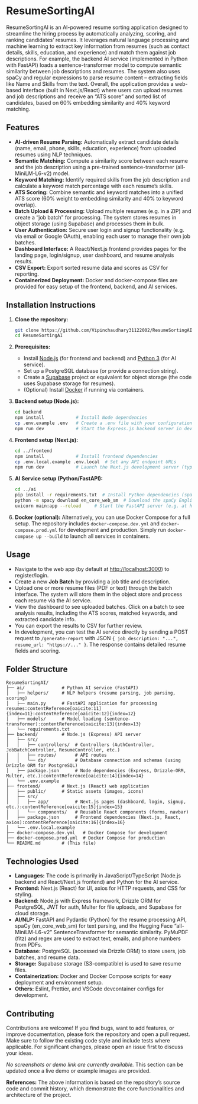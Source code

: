# ResumeSortingAI

ResumeSortingAI is an AI-powered resume sorting application designed to streamline the hiring process by automatically analyzing, scoring, and ranking candidates’ resumes. It leverages natural language processing and machine learning to extract key information from resumes (such as contact details, skills, education, and experience) and match them against job descriptions. For example, the backend AI service (implemented in Python with FastAPI) loads a sentence-transformer model to compute semantic similarity between job descriptions and resumes. The system also uses spaCy and regular expressions to parse resume content – extracting fields like Name and Skills from the text. Overall, the application provides a web-based interface (built in Next.js/React) where users can upload resumes and job descriptions and receive an “ATS score” and sorted list of candidates, based on 60% embedding similarity and 40% keyword matching.

## Features

* **AI-driven Resume Parsing:** Automatically extract candidate details (name, email, phone, skills, education, experience) from uploaded resumes using NLP techniques.
* **Semantic Matching:** Compute a similarity score between each resume and the job description using a pre-trained sentence-transformer (all-MiniLM-L6-v2) model.
* **Keyword Matching:** Identify required skills from the job description and calculate a keyword match percentage with each resume’s skills.
* **ATS Scoring:** Combine semantic and keyword matches into a unified ATS score (60% weight to embedding similarity and 40% to keyword overlap).
* **Batch Upload & Processing:** Upload multiple resumes (e.g. in a ZIP) and create a “job batch” for processing. The system stores resumes in object storage (using Supabase) and processes them in bulk.
* **User Authentication:** Secure user login and signup functionality (e.g. via email or Google OAuth), enabling each user to manage their own job batches.
* **Dashboard Interface:** A React/Next.js frontend provides pages for the landing page, login/signup, user dashboard, and resume analysis results.
* **CSV Export:** Export sorted resume data and scores as CSV for reporting.
* **Containerized Deployment:** Docker and docker-compose files are provided for easy setup of the frontend, backend, and AI services.

## Installation Instructions

1. **Clone the repository:**

   ```bash
   git clone https://github.com/Vipinchaudhary31122002/ResumeSortingAI.git
   cd ResumeSortingAI
   ```

2. **Prerequisites:**

   * Install [Node.js](https://nodejs.org/) (for frontend and backend) and [Python 3](https://www.python.org/) (for AI service).
   * Set up a PostgreSQL database (or provide a connection string).
   * Create a [Supabase](https://supabase.com/) project or equivalent for object storage (the code uses Supabase storage for resumes).
   * (Optional) Install [Docker](https://docs.docker.com/) if running via containers.

3. **Backend setup (Node.js):**

   ```bash
   cd backend
   npm install            # Install Node dependencies
   cp .env.example .env   # Create a .env file with your configuration (database URL, JWT secret, Supabase keys, etc.)
   npm run dev            # Start the Express.js backend server in development (uses nodemon):contentReference[oaicite:6]{index=6}.
   ```

4. **Frontend setup (Next.js):**

   ```bash
   cd ../frontend
   npm install            # Install frontend dependencies
   cp .env.local.example .env.local  # Set any API endpoint URLs
   npm run dev            # Launch the Next.js development server (typically at http://localhost:3000)
   ```

5. **AI Service setup (Python/FastAPI):**

   ```bash
   cd ../ai
   pip install -r requirements.txt  # Install Python dependencies (spaCy, fastapi, sentence-transformers, etc.)
   python -m spacy download en_core_web_sm  # Download the spaCy English model
   uvicorn main:app --reload     # Start the FastAPI server (e.g. at http://localhost:8000):contentReference[oaicite:7]{index=7}:contentReference[oaicite:8]{index=8}.
   ```

6. **Docker (optional):** Alternatively, you can use Docker Compose for a full setup. The repository includes `docker-compose.dev.yml` and `docker-compose.prod.yml` for development and production. Simply run `docker-compose up --build` to launch all services in containers.

## Usage

* Navigate to the web app (by default at [http://localhost:3000](http://localhost:3000)) to register/login.
* Create a new **Job Batch** by providing a job title and description.
* Upload one or more resume files (PDF or text) through the batch interface. The system will store them in the object store and process each resume via the AI service.
* View the dashboard to see uploaded batches. Click on a batch to see analysis results, including the ATS scores, matched keywords, and extracted candidate info.
* You can export the results to CSV for further review.
* In development, you can test the AI service directly by sending a POST request to `/generate-report` with JSON `{ job_description: "...", resume_url: "https://..." }`. The response contains detailed resume fields and scoring.

## Folder Structure

```
ResumeSortingAI/
├── ai/              # Python AI service (FastAPI)
│   ├── helpers/     # NLP helpers (resume parsing, job parsing, scoring)
│   ├── main.py      # FastAPI application for processing resumes:contentReference[oaicite:11]{index=11}:contentReference[oaicite:12]{index=12}
│   ├── models/      # Model loading (sentence-transformer):contentReference[oaicite:13]{index=13}
│   └── requirements.txt
├── backend/         # Node.js (Express) API server
│   ├── src/
│   │   ├── controllers/  # Controllers (AuthController, JobBatchController, ResumeController, etc.)
│   │   ├── routes/       # API routes
│   │   └── db/           # Database connection and schemas (using Drizzle ORM for PostgreSQL)
│   ├── package.json      # Node dependencies (Express, Drizzle-ORM, Multer, etc.):contentReference[oaicite:14]{index=14}
│   └── .env.example
├── frontend/        # Next.js (React) web application
│   ├── public/      # Static assets (images, icons)
│   ├── src/
│   │   ├── app/          # Next.js pages (dashboard, login, signup, etc.):contentReference[oaicite:15]{index=15}
│   │   └── components/   # Reusable React components (forms, navbar)
│   ├── package.json      # Frontend dependencies (Next.js, React, axios):contentReference[oaicite:16]{index=16}
│   └── .env.local.example
├── docker-compose.dev.yml   # Docker Compose for development
├── docker-compose.prod.yml  # Docker Compose for production
└── README.md        # (This file)
```

## Technologies Used

* **Languages:** The code is primarily in JavaScript/TypeScript (Node.js backend and React/Next.js frontend) and Python for the AI service.
* **Frontend:** Next.js (React) for UI, axios for HTTP requests, and CSS for styling.
* **Backend:** Node.js with Express framework, Drizzle ORM for PostgreSQL, JWT for auth, Multer for file uploads, and Supabase for cloud storage.
* **AI/NLP:** FastAPI and Pydantic (Python) for the resume processing API, spaCy (en\_core\_web\_sm) for text parsing, and the Hugging Face “all-MiniLM-L6-v2” SentenceTransformer for semantic similarity. PyMuPDF (fitz) and regex are used to extract text, emails, and phone numbers from PDFs.
* **Database:** PostgreSQL (accessed via Drizzle ORM) to store users, job batches, and resume data.
* **Storage:** Supabase storage (S3-compatible) is used to save resume files.
* **Containerization:** Docker and Docker Compose scripts for easy deployment and environment setup.
* **Others:** Eslint, Prettier, and VSCode devcontainer configs for development.

## Contributing

Contributions are welcome! If you find bugs, want to add features, or improve documentation, please fork the repository and open a pull request. Make sure to follow the existing code style and include tests where applicable. For significant changes, please open an issue first to discuss your ideas.

*No screenshots or demo link are currently available.* This section can be updated once a live demo or example images are provided.

**References:** The above information is based on the repository’s source code and commit history, which demonstrate the core functionalities and architecture of the project.
